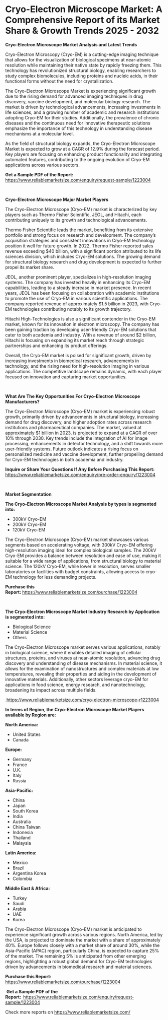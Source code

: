 <p><h1>Cryo-Electron Microscope Market: A Comprehensive Report of its Market Share & Growth Trends 2025 - 2032</h1></p><p><strong>Cryo-Electron Microscope Market Analysis and Latest Trends</strong></p>
<p><p>Cryo-Electron Microscopy (Cryo-EM) is a cutting-edge imaging technique that allows for the visualization of biological specimens at near-atomic resolution while maintaining their native state by rapidly freezing them. This technology has revolutionized structural biology, enabling researchers to study complex biomolecules, including proteins and nucleic acids, in their functional forms without the need for crystallization. </p><p>The Cryo-Electron Microscope Market is experiencing significant growth due to the rising demand for advanced imaging techniques in drug discovery, vaccine development, and molecular biology research. The market is driven by technological advancements, increasing investments in life sciences, and a growing number of academic and research institutions adopting Cryo-EM for their studies. Additionally, the prevalence of chronic diseases and the continuous need for innovative therapeutic solutions emphasize the importance of this technology in understanding disease mechanisms at a molecular level.</p><p>As the field of structural biology expands, the Cryo-Electron Microscope Market is expected to grow at a CAGR of 12.9% during the forecast period. Key players are focusing on enhancing product functionality and integrating automated features, contributing to the ongoing evolution of Cryo-EM applications across various sectors.</p></p>
<p><strong>Get a Sample PDF of the Report:&nbsp;</strong> <a href="https://www.reliablemarketsize.com/enquiry/request-sample/1223004?utm_campaign=3555&utm_medium=2&utm_source=Github&utm_content=ia&utm_term=11042025&utm_id=cryo-electron-microscope">https://www.reliablemarketsize.com/enquiry/request-sample/1223004</a></p>
<p>&nbsp;</p>
<p><strong>Cryo-Electron Microscope Major Market Players</strong></p>
<p><p>The Cryo-Electron Microscope (Cryo-EM) market is characterized by key players such as Thermo Fisher Scientific, JEOL, and Hitachi, each contributing uniquely to its growth and technological advancements.</p><p>Thermo Fisher Scientific leads the market, benefiting from its extensive portfolio and strong focus on research and development. The company’s acquisition strategies and consistent innovations in Cryo-EM technology position it well for future growth. In 2022, Thermo Fisher reported sales revenue exceeding $40 billion, with a significant portion attributed to its life sciences division, which includes Cryo-EM solutions. The growing demand for structural biology research and drug development is expected to further propel its market share.</p><p>JEOL, another prominent player, specializes in high-resolution imaging systems. The company has invested heavily in enhancing its Cryo-EM capabilities, leading to a steady increase in market presence. In recent years, JEOL has been focusing on collaboration with academic institutions to promote the use of Cryo-EM in various scientific applications. The company reported revenue of approximately $1.5 billion in 2023, with Cryo-EM technologies contributing notably to its growth trajectory.</p><p>Hitachi High-Technologies is also a significant contender in the Cryo-EM market, known for its innovation in electron microscopy. The company has been gaining traction by developing user-friendly Cryo-EM solutions that cater to both academia and industry. With a revenue of around $2 billion, Hitachi is focusing on expanding its market reach through strategic partnerships and enhancing its product offerings.</p><p>Overall, the Cryo-EM market is poised for significant growth, driven by increasing investments in biomedical research, advancements in technology, and the rising need for high-resolution imaging in various applications. The competitive landscape remains dynamic, with each player focused on innovation and capturing market opportunities.</p></p>
<p>&nbsp;</p>
<p><strong>What Are The Key Opportunities For Cryo-Electron Microscope Manufacturers?</strong></p>
<p><p>The Cryo-Electron Microscope (Cryo-EM) market is experiencing robust growth, primarily driven by advancements in structural biology, increasing demand for drug discovery, and higher adoption rates across research institutions and pharmaceutical companies. The market, valued at approximately $1 billion in 2023, is projected to expand at a CAGR of over 10% through 2030. Key trends include the integration of AI for image processing, enhancements in detector technology, and a shift towards more user-friendly systems. Future outlook indicates a rising focus on personalized medicine and vaccine development, further propelling demand for Cryo-EM technologies in both academia and industry.</p></p>
<p><strong>Inquire or Share Your Questions If Any Before Purchasing This Report:</strong> <a href="https://www.reliablemarketsize.com/enquiry/pre-order-enquiry/1223004?utm_campaign=3555&utm_medium=2&utm_source=Github&utm_content=ia&utm_term=11042025&utm_id=cryo-electron-microscope">https://www.reliablemarketsize.com/enquiry/pre-order-enquiry/1223004</a></p>
<p>&nbsp;</p>
<p><strong>Market Segmentation</strong></p>
<p><strong>The Cryo-Electron Microscope Market Analysis by types is segmented into:</strong></p>
<p><ul><li>300kV Cryo-EM</li><li>200kV Cryo-EM</li><li>120kV Cryo-EM</li></ul></p>
<p><p>The Cryo-Electron Microscope (Cryo-EM) market showcases various segments based on accelerating voltage, with 300kV Cryo-EM offering high-resolution imaging ideal for complex biological samples. The 200kV Cryo-EM provides a balance between resolution and ease of use, making it suitable for a wide range of applications, from structural biology to material science. The 120kV Cryo-EM, while lower in resolution, serves smaller laboratories or facilities with budget constraints, allowing access to cryo-EM technology for less demanding projects.</p></p>
<p><strong>Purchase this Report:&nbsp;</strong><a href="https://www.reliablemarketsize.com/purchase/1223004?utm_campaign=3555&utm_medium=2&utm_source=Github&utm_content=ia&utm_term=11042025&utm_id=cryo-electron-microscope">https://www.reliablemarketsize.com/purchase/1223004</a></p>
<p>&nbsp;</p>
<p><strong>The Cryo-Electron Microscope Market Industry Research by Application is segmented into:</strong></p>
<p><ul><li>Biological Science</li><li>Material Science</li><li>Others</li></ul></p>
<p><p>The Cryo-Electron Microscope market serves various applications, notably in biological science, where it enables detailed imaging of cellular structures, proteins, and viruses at near-atomic resolution, advancing drug discovery and understanding of disease mechanisms. In material science, it allows for the examination of nanostructures and complex materials at low temperatures, revealing their properties and aiding in the development of innovative materials. Additionally, other sectors leverage cryo-EM for applications in food science, energy research, and nanotechnology, broadening its impact across multiple fields.</p></p>
<p><a href="https://www.reliablemarketsize.com/cryo-electron-microscope-r1223004?utm_campaign=3555&utm_medium=2&utm_source=Github&utm_content=ia&utm_term=11042025&utm_id=cryo-electron-microscope">&nbsp;https://www.reliablemarketsize.com/cryo-electron-microscope-r1223004</a></p>
<p><strong>In terms of Region, the Cryo-Electron Microscope Market Players available by Region are:</strong></p>
<p>
    <p> <strong> North America: </strong>
        <ul>
            <li>United States</li>
            <li>Canada</li>
        </ul>
        </p> 
    <p> <strong> Europe: </strong>
        <ul>
            <li>Germany</li>
            <li>France</li>
            <li>U.K.</li>
            <li>Italy</li>
            <li>Russia</li>
        </ul>
        </p> 
    <p> <strong> Asia-Pacific: </strong>
        <ul>
            <li>China</li>
            <li>Japan</li>
            <li>South Korea</li>
            <li>India</li>
            <li>Australia</li>
            <li>China Taiwan</li>
            <li>Indonesia</li>
            <li>Thailand</li>
            <li>Malaysia</li>
        </ul>
        </p> 
    <p> <strong> Latin America: </strong>
        <ul>
            <li>Mexico</li>
            <li>Brazil</li>
            <li>Argentina Korea</li>
            <li>Colombia</li>
        </ul>
        </p> 
    <p> <strong> Middle East & Africa: </strong>
        <ul>
            <li>Turkey</li>
            <li>Saudi</li>
            <li>Arabia</li>
            <li>UAE</li>
            <li>Korea</li>
        </ul>
    </p>
    </p>
<p><p>The Cryo-Electron Microscope (Cryo-EM) market is anticipated to experience significant growth across various regions. North America, led by the USA, is projected to dominate the market with a share of approximately 40%. Europe follows closely with a market share of around 30%, while the Asia-Pacific (APAC) region, particularly China, is expected to capture 25% of the market. The remaining 5% is anticipated from other emerging regions, highlighting a robust global demand for Cryo-EM technologies driven by advancements in biomedical research and material sciences.</p></p>
<p><strong>Purchase this Report: </strong><a href="https://www.reliablemarketsize.com/purchase/1223004?utm_campaign=3555&utm_medium=2&utm_source=Github&utm_content=ia&utm_term=11042025&utm_id=cryo-electron-microscope">https://www.reliablemarketsize.com/purchase/1223004</a></p>
<p>&nbsp;<strong>Get a Sample PDF of the Report:&nbsp;&nbsp;</strong><a href="https://www.reliablemarketsize.com/enquiry/request-sample/1223004?utm_campaign=3555&utm_medium=2&utm_source=Github&utm_content=ia&utm_term=11042025&utm_id=cryo-electron-microscope">https://www.reliablemarketsize.com/enquiry/request-sample/1223004</a></p>
<p><strong></strong></p>
<p>Check more reports on <a href="https://www.reliablemarketsize.com/?utm_campaign=3555&utm_medium=2&utm_source=Github&utm_content=ia&utm_term=11042025&utm_id=cryo-electron-microscope">https://www.reliablemarketsize.com/</a></p>